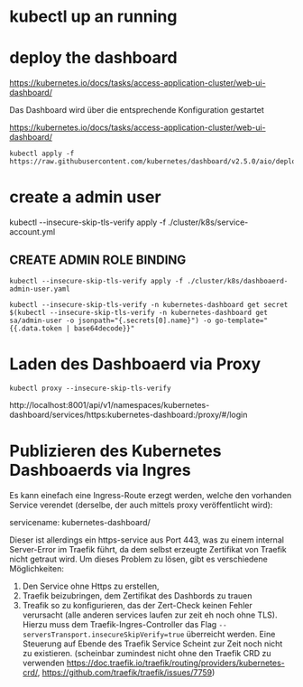 # kubectl up an running



# deploy the dashboard
https://kubernetes.io/docs/tasks/access-application-cluster/web-ui-dashboard/

Das Dashboard wird über die entsprechende Konfiguration gestartet

https://kubernetes.io/docs/tasks/access-application-cluster/web-ui-dashboard/

```
kubectl apply -f https://raw.githubusercontent.com/kubernetes/dashboard/v2.5.0/aio/deploy/recommended.yaml
```

# create a admin user
kubectl --insecure-skip-tls-verify apply -f ./cluster/k8s/service-account.yml

## CREATE ADMIN ROLE BINDING
```
kubectl --insecure-skip-tls-verify apply -f ./cluster/k8s/dashboaerd-admin-user.yaml
```


```
kubectl --insecure-skip-tls-verify -n kubernetes-dashboard get secret $(kubectl --insecure-skip-tls-verify -n kubernetes-dashboard get sa/admin-user -o jsonpath="{.secrets[0].name}") -o go-template="{{.data.token | base64decode}}"
```



# Laden des Dashboaerd via Proxy 
```
kubectl proxy --insecure-skip-tls-verify
```

http://localhost:8001/api/v1/namespaces/kubernetes-dashboard/services/https:kubernetes-dashboard:/proxy/#/login

# Publizieren des Kubernetes Dashboaerds via Ingres

Es kann einefach eine Ingress-Route erzegt werden, welche den vorhanden Service verendet (derselbe, der auch mittels proxy veröffentlicht wird):

servicename: kubernetes-dashboard/

Dieser ist allerdings ein https-service aus Port 443, was zu einem internal Server-Error im Traefik führt, da dem selbst erzeugte Zertifikat von Traefik nicht getraut wird. Um dieses Problem zu lösen, gibt es verschiedene Möglichkeiten:
1. Den Service ohne Https zu erstellen,
2. Traefik beizubringen, dem Zertifikat des Dashbords zu trauen
3. Treafik so zu konfigurieren, das der Zert-Check keinen Fehler verursacht (alle anderen services laufen zur zeit eh noch ohne TLS). Hierzu muss dem Traefik-Ingres-Controller das Flag `--serversTransport.insecureSkipVerify=true` überreicht werden. Eine Steuerung auf Ebende des Traefik Service Scheint zur Zeit noch  nicht zu existieren. (scheinbar zumindest nicht ohne den Traefik CRD zu verwenden https://doc.traefik.io/traefik/routing/providers/kubernetes-crd/, https://github.com/traefik/traefik/issues/7759)


